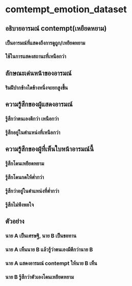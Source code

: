 # comtempt_emotion_dataset

## อธิบายอารมณ์ contempt(เหยียดหยาม)
### เป็นอารมณ์ที่แสดงถึงการ**ดูถูก/เหยียดหยาม**
### ใช้ในการแสดงสถานะที่เหนือกว่า

## ลักษณะเด่นหน้าของอารมณ์
### ริมฝีปากข้างใดข้างหนึ่งจะยกสูงขึ้น

## ความรู้สึกของผู้แสดงอารมณ์
### รู้สึกว่าตนเองดีกว่า เหนือกว่า
### รู้สึกอยู่ในตำแหน่งที่เหนือกว่า

## ความรู้สึกของผู้ที่เห็นใบหน้าอารมณ์นี้
### รู้สึกโดนเหยียดหยาม
### รู้สึกโดนกดให้ต่ำกว่า
### รู้สึกว่าอยู่ในตำแหน่งที่ต่ำกว่า
### รู้สึกไม่พึงพอใจ

## ตัวอย่าง
### นาย A เป็นเศรษฐี, นาย B เป็นขอทาน
### นาย A เห็นนาย B แล้วรู้ว่าตนเองมีดีกว่านาย B
### นาย A แสดงอารมณ์ **contempt** ให้นาย B เห็น
### นาย B รู้สึกว่าตัวเองโดนเหยียดหยาม
